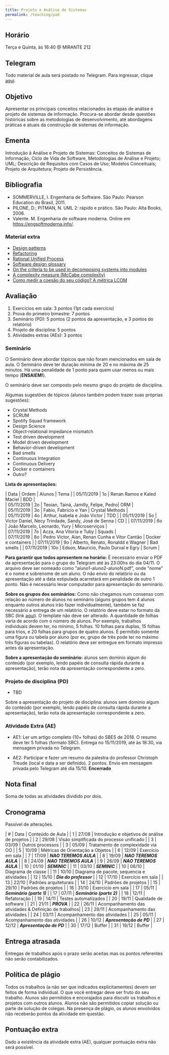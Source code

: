 ```yaml
---
title: Projeto e Análise de Sistemas
permalink: /teaching/pad
---
```


## Horário

Terça e Quinta, às 16:40 @ MIRANTE 212

## Telegram

Todo material de aula será postado no Telegram. Para ingressar, clique [aqui](https://t.me/joinchat/GeSB2RTFln6cqTUj3ja54g).

## Objetivo

Apresentar os principais conceitos relacionados às etapas de análise e projeto de sistemas de informação. Procura-se abordar desde questões históricas sobre as metodologias de desenvolvimento, até abordagens práticas e atuais da construção de sistemas de informação.

## Ementa

Introdução à Análise e Projeto de Sistemas: Conceitos de Sistemas de Informação, Ciclo de Vida de Software, Metodologias de Análise e Projeto; UML; Descrição de Requisitos com Casos de Uso; Modelos Conceituais; Projeto de Arquitetura; Projeto de Persistência.


## Bibliografia

- SOMMERVILLE,  I. Engenharia  de  Software.  São  Paulo: Pearson  Education  do  Brasil, 2011.
- PILONE, D.; PITMAN, N. UML 2: rápido e prático. São Paulo: Alta Books, 2006.
- Valente. M. Engenharia de software moderna. Online em https://engsoftmoderna.info/.

### Material extra

- [Design patterns](https://refactoring.guru/design-patterns)
- [Refactoring](https://refactoring.com/)
- [Rational Unified Process](https://en.wikipedia.org/wiki/Rational_Unified_Process)
- [Software design glossary](https://engineering.fb.com/uncategorized/software-design-glossary/)
- [On the criteria to be used in decomposing systems into modules](https://blog.acolyer.org/2016/09/05/on-the-criteria-to-be-used-in-decomposing-systems-into-modules/)
- [A complexity measure (McCabe complexity)](http://www.literateprogramming.com/mccabe.pdf)
- [Como medir a coesão do seu código? A métrica LCOM](https://blog.caelum.com.br/como-medir-a-coesao-lcom/)

## Avaliação

1. Exercícios em sala: 3 pontos (1pt cada exercício)
2. Prova do primeiro bimestre: 7 pontos
3. Seminário (PD): 5 pontos (2 pontos da apresentação, e 3 pontos do relatório)
3. Projeto de disciplina: 5 pontos
4. Atividades extras (AEs): 3 pontos

### Seminário

O Seminário deve abordar tópicos que não foram mencionados em sala de aula. O Seminário deve ter duração mínima de 20 e no máxima de 25 minutos. Há uma penalidade de 1 ponto para quem usar menos ou mais tempo (**ENSAIEM!**).

O seminário deve ser composto pelo mesmo grupo do projeto de disciplina.

Algumas sugestões de tópicos (alunos também podem trazer suas próprias sugestões):

- Crystal Methods
- SCRUM
- Spotify Squad framework
- Design Science
- Object-relational impedance mismatch
- Test driven development
- Model driven development
- Behavior-driven development
- Bad smells
- Continuous Integration
- Continuous Delivery
- Docker e containers
- Outro?

**Lista de apresentações:**

| Data       | Ordem  | Alunos                               | Tema            |
| 05/11/2019 | 1o     | Renan Ramos e Kaled Maciel           | BDD             |              
| 05/11/2019 | 2o     | Teoian, Tainá, Jamilly, Felipe, Pedro| ORM             |   
| 05/11/2019 | 3o     | Fabio, Fabricio e Yan                | Crystal Methods |               
| 05/11/2019 | 4o     | Arthur, Isabela e João Victor        | TDD             |
| 05/11/2019 | 5o     | Victor Daniel, Necy Trindade, Sandy, José de Senna     | CD              |
| 07/11/2019 | 6o     | João Marcelo, Leonardo, Yury         | Microserviços   |             
| 07/11/2019 | 7o     | Acza, Ana Vitoria e Tuby             | Squads          |      
| 07/11/2019 | 8o     | Pedro Victor, Aian, Renan Cunha e Vitor Cantão    | Docker e containers |
| 07/11/2019 | 9o     | Alberto, Renato, Ronaldd e Wagner    | Bad smells      |
| 07/11/2019 | 10o    | Edson, Mauricio, Paulo Durval e Egry | Scrum           |


**Para garantir que todos apresentem no horário:** É necessário enviar o PDF da apresentação para o grupo do Telegram até às 23:00hs do dia 04/11. O arquivo deve ser nomeado como "aluno1-aluno2-alunoN.pdf", onde "nome" é o nome e sobrenome de um aluno. O não envio do relatório ou da apresentação até a data estipulada acarretará em penalidade de outro 1 ponto. Não é necessário levar computador para apresentação do seminário.

**Sobre os grupos dos seminários:** Como não chegamos num consenso com relação ao número de alunos no seminário (alguns grupos tem 4 alunos enquanto outros alunos irão fazer individualmente), também se faz necessário a entrega de um relatório. O relatório deve estar no formato da SBC (link [aqui](https://www.sbc.org.br/documentos-da-sbc/summary/169-templates-para-artigos-e-capitulos-de-livros/878-modelosparapublicaodeartigos)). O template não deve ser alterado. A quantidade de folhas varia de acordo com o número de alunos. Por exemplo, trabalhos individuais devem ter, no mínimo, 5 folhas. 10 folhas para duplas, 15 folhas para trios, e 20 folhas para grupos de quatro alunos. É permitido somente uma figura ou tabela por aluno (por ex, grupo de três pode ter no máximo três figuras ou tabelas). O relatório deve ser entregue em formato impresso antes da apresentação.

**Sobre a apresentação do seminário:** alunos sem domínio algum do conteúdo (por exemplo, lendo papéis de consulta rápida durante a apresentação), terão nota da apresentação correspondente a zero.

### Projeto de disciplina (PD)

- TBD

Sobre a apresentação do projeto de disciplina: alunos sem domínio algum do conteúdo (por exemplo, lendo papéis de consulta rápida durante a apresentação), terão nota da apresentação correspondente a zero.

### Atividade Extra (AE)

- AE1: Ler um artigo completo (10+ folhas) do SBES de 2018. O resumo deve ter 5 folhas (formato SBC). Entrega no 15/11/2019, até às 18:30, via mensagem privada no Telegram.

- AE2: Participar e fazer um resumo da palestra do professor Christoph Treude (local e data a ser definido). 2 pontos. Envio em mensagem privada pelo Telegram até dia 15/10. **Encerrado**

## Nota final

Soma de todas as atividades dividido por dois.

## Cronograma

Passível de alterações.

| # | Data  | Conteúdo de Aula                                 |
| 1 | 27/08 | Introdução e objetivos de análise de projetos    |
| 2 | 29/08 | Visão simplificada do processo unificado         |
| 3 | 03/09 | Outros processos                                 |
| 3 | 05/09 | Tratamento de complexidade via OO                |
| 5 | 10/09 | Métricas de Orientação a Objetos                 |
| 6 | 12/09 | Exercício em sala                                |
| 7 | 17/09 | ***NAO TEREMOS AULA***                           |
| 8 | 19/09 | ***NAO TEREMOS AULA***                           |
| 8 | 24/09 | ***NAO TEREMOS AULA***                           |
| 9 | 26/09 | ***NAO TEREMOS AULA***                           |
| 10 | 01/10 | ***SEMINIC***                                   |
| 11 | 03/10 | ***SEMINIC***                                   |
| 10 | 08/10 | Diagrama de classe                              |
| 11 | 10/10 | Diagrama de pacote, sequencia e atividades      |
| 12 | 15/10 | ***Dia do professor***                          |
| 12 | 17/10 | Exercício em sala                               |
| 13 | 22/10 | Padrões arquiteturais                           |
| 14 | 24/10 | Padrões de projetos                             |
| 15 | 29/10 | Padrões de projetos                             |
| 16 | 31/10 | Exercício em sala                               |
| 17 | 05/11 | ***Seminário (parte 1)***                       |
| 17 | 07/11 | ***Seminário (parte 2)***                       |
| 18 | 12/11 | Refatoração                                     |
| 19 | 14/11 | Testes automatizados                            |
| 20 | 19/11 | Qualidade de software                           |
| 21 | 21/11 | ***PROVA***                                     |
| 22 | 26/11 | Acompanhamento das atividades & Definição de trabalhos|
| 23 | 28/11 | Acompanhamento das atividades                   |
| 24 | 03/11 | Acompanhamento das atividades                   |
| 25 | 05/11 | Acompanhamento das atividades                   |
| 26 | 10/12 | ***Apresentação de PD***                        |
| 27 | 12/12 | ***Apresentação de PD***                        |
| 30 | 17/12 | Buffer                                          |
| 31 | 19/12 | Buffer                                          |


## Entrega atrasada

Entregas de trabalhos após o prazo serão aceitas mas os pontos referentes não serão contabilizados.

## Política de plágio

Todos os trabalhos (a não ser que indicados explicitamentes) devem ser feitos de forma individual. O que você entregar deve ser fruto do seu trabalho. Alunos são permitidos e encorajados para discutir os trabalhos e projetos com outros alunos. Alunos não são permitidos copiar solução ou parte de solução de colegas. Na presença de plágio, os alunos envolvidos não receberão pontos da atividade em questão.

## Pontuação extra

Dado a existência da atividade extra (AE), qualquer pontuação extra não será possível.

